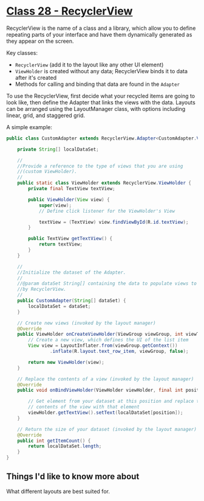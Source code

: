 # [Class 28 - RecyclerView](https://developer.android.com/develop/ui/views/layout/recyclerview)

RecyclerView is the name of a class and a library, which allow you to define repeating parts of your interface and have them dynamically generated as they appear on the screen.

Key classes:

- `RecyclerView` (add it to the layout like any other UI element)
- `ViewHolder` is created without any data; RecyclerView binds it to data after it's created
- Methods for calling and binding that data are found in the `Adapter`

To use the RecyclerView, first decide what your recycled items are going to look like, then define the Adapter that links the views with the data. Layouts can be arranged using the LayoutManager class, with options including linear, grid, and staggered grid.

A simple example: 

```java
public class CustomAdapter extends RecyclerView.Adapter<CustomAdapter.ViewHolder> {

    private String[] localDataSet;

    //
    //Provide a reference to the type of views that you are using
    //(custom ViewHolder).
    //
    public static class ViewHolder extends RecyclerView.ViewHolder {
        private final TextView textView;

        public ViewHolder(View view) {
            super(view);
            // Define click listener for the ViewHolder's View

            textView = (TextView) view.findViewById(R.id.textView);
        }

        public TextView getTextView() {
            return textView;
        }
    }

    //
    //Initialize the dataset of the Adapter.
    //
    //@param dataSet String[] containing the data to populate views to be used
    //by RecyclerView.
    //
    public CustomAdapter(String[] dataSet) {
        localDataSet = dataSet;
    }

    // Create new views (invoked by the layout manager)
    @Override
    public ViewHolder onCreateViewHolder(ViewGroup viewGroup, int viewType) {
        // Create a new view, which defines the UI of the list item
        View view = LayoutInflater.from(viewGroup.getContext())
                .inflate(R.layout.text_row_item, viewGroup, false);

        return new ViewHolder(view);
    }

    // Replace the contents of a view (invoked by the layout manager)
    @Override
    public void onBindViewHolder(ViewHolder viewHolder, final int position) {

        // Get element from your dataset at this position and replace the
        // contents of the view with that element
        viewHolder.getTextView().setText(localDataSet[position]);
    }

    // Return the size of your dataset (invoked by the layout manager)
    @Override
    public int getItemCount() {
        return localDataSet.length;
    }
}
```

## Things I'd like to know more about

What different layouts are best suited for.
